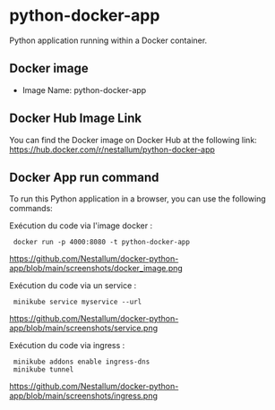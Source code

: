 # python-docker-app
Python application running within a Docker container.

## Docker image
-  Image Name: python-docker-app

## Docker Hub Image Link
You can find the Docker image on Docker Hub at the following link:
https://hub.docker.com/r/nestallum/python-docker-app

## Docker App run command
To run this Python application in a browser, you can use the following commands:

Exécution du code via l'image docker :

     docker run -p 4000:8080 -t python-docker-app
https://github.com/Nestallum/docker-python-app/blob/main/screenshots/docker_image.png

Exécution du code via un service :

     minikube service myservice --url
https://github.com/Nestallum/docker-python-app/blob/main/screenshots/service.png

Exécution du code via ingress :

     minikube addons enable ingress-dns
     minikube tunnel 
https://github.com/Nestallum/docker-python-app/blob/main/screenshots/ingress.png



